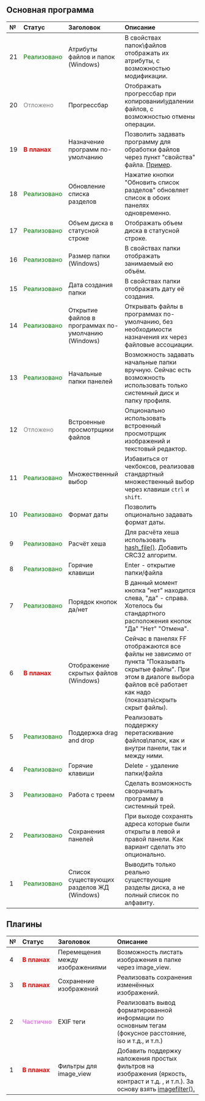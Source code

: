 ## Основная программа ##
| **№** | **Статус** | **Заголовок** | **Описание** |
|:------|:-----------|:--------------|:-------------|
|21     | <font color='green'>Реализовано</font> | Атрибуты файлов и папок (Windows) |В свойствах папок\файлов отображать их атрибуты, с возможностью модификации. |
|20     | <font color='gray'>Отложено</font> | Прогрессбар   |Отображать прогрессбар при копировании\удалении файлов, с возможностью отмены операции. |
|19     | <font color='red'><b>В планах</b></font> | Назначение программ по-умолчанию |  Позволить задавать программу для обработки файлов через пункт "свойства" файла. [Пример](http://lh6.ggpht.com/_RT_oLN-mNkM/SnQnuxx65QI/AAAAAAAAARo/OHnIXLBT7hY/FF_concept_5_%28FileAssoc%29.jpg).|
|18     | <font color='green'>Реализовано</font> | Обновление списка разделов | Нажатие кнопки "Обновить список разделов" обновляет список в обоих панелях одновременно.|
|17     | <font color='green'>Реализовано</font> | Объем диска в статусной строке |  Отображать объем диска в статусной строке.|
|16     | <font color='green'>Реализовано</font> | Размер папки (Windows)|  В свойствах папки отображать занимаемый ею объём.|
|15     | <font color='green'>Реализовано</font> | Дата создания папки |  В свойствах папки отображать дату её создания.|
|14     | <font color='green'>Реализовано</font> | Открытие файлов в программах по-умолчанию (Windows)| Открывать файлы  в программах по-умолчанию, без необходимости назначения их через файловые ассоциации. |
|13     | <font color='green'>Реализовано</font> | Начальные папки панелей | Возможность задавать начальные папки вручную. Сейчас есть возможность использовать только системный диск и папку профиля. |
|12     | <font color='gray'>Отложено</font> | Встроенные просмотрщики файлов |  Опционально использовать встроенный просмотрщик изображений и текстовый редактор.|
|11     | <font color='green'>Реализовано</font> | Множественный выбор | Избавиться от чекбоксов, реализовав стандартный множественный выбор через клавиши `ctrl` и `shift`. |
|10     | <font color='green'>Реализовано</font> | Формат даты   | Позволить опционально задавать формат даты. |
| 9     | <font color='green'>Реализовано</font> | Расчёт хеша   | Для расчёта хеша использовать [hash\_file()](http://ua.php.net/manual/en/function.hash-file.php). Добавить CRC32 алгоритм. |
| 8     |<font color='green'>Реализовано</font> | Горячие клавиши|Enter - открытие папки/файла|
| 7     |<font color='green'>Реализовано</font> | Порядок кнопок да/нет|В данный момент кнопка "нет" находится слева, "да" - справа. Хотелось бы стандартного расположения кнопок "Да" "Нет" "Отмена".|
| 6     |<font color='red'><b>В планах</b></font> | Отображение скрытых файлов (Windows)|Сейчас в панелях FF отображаются все файлы не зависимо от пункта "Показывать скрытые файлы". При этом в диалоге выбора файлов всё работает как надо (показать\скрыть скрыт файлы).|
| 5     |<font color='green'>Реализовано</font>| Поддержка drag and drop|Реализовать поддержку перетаскивание файлов\папок, как и внутри панели, так и между ними.|
| 4     |<font color='green'>Реализовано</font> | Горячие клавиши|Delete - удаление папки/файла|
| 3     |<font color='green'>Реализовано</font> | Работа с треем|Сделать возможность сворачивать программу в системный трей.|
| 2     |<font color='green'>Реализовано</font> | Сохранения панелей|При выходе сохранять адреса которые были открыты в левой и правой панели. Как вариант сделать это опционально.|
| 1     |<font color='green'>Реализовано</font> | Список существующих разделов ЖД (Windows)|Выводить только реально существующие разделы диска, а не полный список по алфавиту.|

## Плагины ##
| **№** | **Статус** | **Заголовок** | **Описание** |
|:------|:-----------|:--------------|:-------------|
| 4     | <font color='red'><b>В планах</b></font> |Перемещения между изображениями | Возможность листать изображения в папке через image\_view. |
| 3     | <font color='red'><b>В планах</b></font> |Сохранение изображений | Реализовать сохранения изменённых изображений. |
| 2     | <font color='violet'><b>Частично</b></font> |EXIF теги      | Реализовать вывод форматированной информации по основным тегам (фокусное расстояние, iso и т.д., и т.п.) |
| 1     | <font color='red'><b>В планах</b></font> | Фильтры для image\_view |Добавить поддержку наложения простых фильтров на изображения (яркость, контраст и т.д. , и т.п.). За основу взять [imagefilter().](http://ca.php.net/manual/en/function.imagefilter.php) |